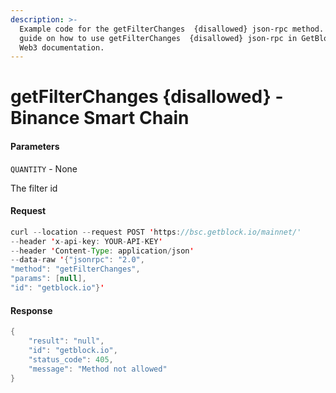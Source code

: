 ```yaml
---
description: >-
  Example code for the getFilterChanges  {disallowed} json-rpc method. Сomplete
  guide on how to use getFilterChanges  {disallowed} json-rpc in GetBlock.io
  Web3 documentation.
---
```


# getFilterChanges {disallowed} - Binance Smart Chain

#### Parameters

`QUANTITY` - None

The filter id

#### Request

```java
curl --location --request POST 'https://bsc.getblock.io/mainnet/' 
--header 'x-api-key: YOUR-API-KEY' 
--header 'Content-Type: application/json' 
--data-raw '{"jsonrpc": "2.0",
"method": "getFilterChanges",
"params": [null],
"id": "getblock.io"}'
```

#### Response

```java
{
    "result": "null",
    "id": "getblock.io",
    "status_code": 405,
    "message": "Method not allowed"
}
```
